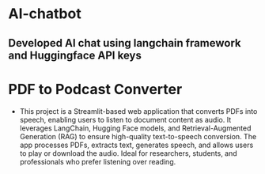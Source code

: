 # AI-chatbot
## Developed AI chat using langchain framework and Huggingface API keys

# PDF to Podcast Converter
- This project is a Streamlit-based web application that converts PDFs into speech, enabling users to listen to document content as audio. It leverages LangChain, Hugging Face models, and Retrieval-Augmented Generation (RAG) to ensure high-quality text-to-speech conversion. The app processes PDFs, extracts text, generates speech, and allows users to play or download the audio. Ideal for researchers, students, and professionals who prefer listening over reading.

